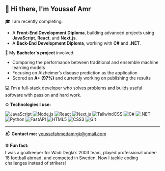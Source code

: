 ## 👋 Hi there, I'm Youssef Amr

🎓 I am recently completing:  
- A **Front-End Development Diploma**, building advanced projects using **JavaScript**, **React**, and **Next.js**.  
- A **Back-End Development Diploma**, working with **C#** and **.NET**.

📘 My **Bachelor's project** involved:  
- Comparing the performance between traditional and ensemble machine learning models  
- Focusing on Alzheimer’s disease prediction as the application  
- Scored an **A+ (97%)** and currently working on publishing the results

💻 I’m a full-stack developer who solves problems and builds useful software with passion and hard work.

⚙️ **Technologies I use:**  

![JavaScript](https://img.shields.io/badge/JavaScript-F7DF1E?style=for-the-badge&logo=javascript&logoColor=black) ![Node.js](https://img.shields.io/badge/Node.js-339933?style=for-the-badge&logo=nodedotjs&logoColor=white) ![React](https://img.shields.io/badge/React-20232A?style=for-the-badge&logo=react&logoColor=61DAFB) ![Next.js](https://img.shields.io/badge/Next.js-000000?style=for-the-badge&logo=nextdotjs&logoColor=white) ![TailwindCSS](https://img.shields.io/badge/TailwindCSS-38B2AC?style=for-the-badge&logo=tailwind-css&logoColor=white) ![C#](https://img.shields.io/badge/C%23-239120?style=for-the-badge&logo=c-sharp&logoColor=white) ![.NET](https://img.shields.io/badge/.NET-512BD4?style=for-the-badge&logo=dotnet&logoColor=white) ![Python](https://img.shields.io/badge/Python-3776AB?style=for-the-badge&logo=python&logoColor=white) ![FastAPI](https://img.shields.io/badge/FastAPI-009688?style=for-the-badge&logo=fastapi&logoColor=white) ![HTML5](https://img.shields.io/badge/HTML5-E34F26?style=for-the-badge&logo=html5&logoColor=white) ![CSS3](https://img.shields.io/badge/CSS3-1572B6?style=for-the-badge&logo=css3&logoColor=white) ![Git](https://img.shields.io/badge/Git-F05032?style=for-the-badge&logo=git&logoColor=white)

---

📬 **Contact me:** youssefahmedamrgk@gmail.com

⚽ **Fun fact:**  
I was a goalkeeper for Wadi Degla’s 2003 team, played professional under-18 football abroad, and competed in Sweden. Now I tackle coding challenges instead of strikers!
